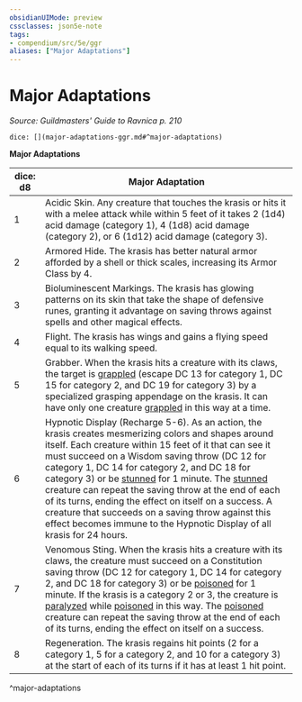 ```yaml
---
obsidianUIMode: preview
cssclasses: json5e-note
tags:
- compendium/src/5e/ggr
aliases: ["Major Adaptations"]
---
```

# Major Adaptations
*Source: Guildmasters' Guide to Ravnica p. 210* 

`dice: [](major-adaptations-ggr.md#^major-adaptations)`

**Major Adaptations**

| dice: d8 | Major Adaptation |
|----------|------------------|
| 1 | Acidic Skin. Any creature that touches the krasis or hits it with a melee attack while within 5 feet of it takes 2 (1d4) acid damage (category 1), 4 (1d8) acid damage (category 2), or 6 (1d12) acid damage (category 3). |
| 2 | Armored Hide. The krasis has better natural armor afforded by a shell or thick scales, increasing its Armor Class by 4. |
| 3 | Bioluminescent Markings. The krasis has glowing patterns on its skin that take the shape of defensive runes, granting it advantage on saving throws against spells and other magical effects. |
| 4 | Flight. The krasis has wings and gains a flying speed equal to its walking speed. |
| 5 | Grabber. When the krasis hits a creature with its claws, the target is [grappled](/3-Mechanics/CLI/rules/conditions.md#grappled) (escape DC 13 for category 1, DC 15 for category 2, and DC 19 for category 3) by a specialized grasping appendage on the krasis. It can have only one creature [grappled](/3-Mechanics/CLI/rules/conditions.md#grappled) in this way at a time. |
| 6 | Hypnotic Display (Recharge 5-6). As an action, the krasis creates mesmerizing colors and shapes around itself. Each creature within 15 feet of it that can see it must succeed on a Wisdom saving throw (DC 12 for category 1, DC 14 for category 2, and DC 18 for category 3) or be [stunned](/3-Mechanics/CLI/rules/conditions.md#stunned) for 1 minute. The [stunned](/3-Mechanics/CLI/rules/conditions.md#stunned) creature can repeat the saving throw at the end of each of its turns, ending the effect on itself on a success. A creature that succeeds on a saving throw against this effect becomes immune to the Hypnotic Display of all krasis for 24 hours. |
| 7 | Venomous Sting. When the krasis hits a creature with its claws, the creature must succeed on a Constitution saving throw (DC 12 for category 1, DC 14 for category 2, and DC 18 for category 3) or be [poisoned](/3-Mechanics/CLI/rules/conditions.md#poisoned) for 1 minute. If the krasis is a category 2 or 3, the creature is [paralyzed](/3-Mechanics/CLI/rules/conditions.md#paralyzed) while [poisoned](/3-Mechanics/CLI/rules/conditions.md#poisoned) in this way. The [poisoned](/3-Mechanics/CLI/rules/conditions.md#poisoned) creature can repeat the saving throw at the end of each of its turns, ending the effect on itself on a success. |
| 8 | Regeneration. The krasis regains hit points (2 for a category 1, 5 for a category 2, and 10 for a category 3) at the start of each of its turns if it has at least 1 hit point. |
^major-adaptations